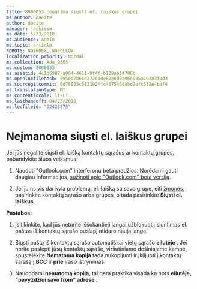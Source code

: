 ```yaml
---
title: 8000053 negalima siųsti el. laiškus grupei
ms.author: daeite
author: daeite
manager: jackiesm
ms.date: 5/23/2018
ms.audience: Admin
ms.topic: article
ROBOTS: NOINDEX, NOFOLLOW
localization_priority: Normal
ms.collection: Adm_O365
ms.custom: 8000053
ms.assetid: 4c1d6987-a004-4611-9f4f-b129ab14706b
ms.openlocfilehash: 595ed7b6cd27261de82e6d0a96a985a19383f4d3
ms.sourcegitcommit: 9d78905c512192ffc4675468abd2efc5f2e4baf4
ms.translationtype: MT
ms.contentlocale: lt-LT
ms.lasthandoff: 04/23/2019
ms.locfileid: "32423875"
---
```

# <a name="unable-to-send-group-emails"></a>Neįmanoma siųsti el. laiškus grupei

Jei jūs negalite siųsti el. laišką kontaktų sąrašus ar kontaktų grupes, pabandykite šiuos veiksmus:
  
1. Naudoti "Outlook.com" interferonu beta pradžios. Norėdami gauti daugiau informacijos, [sužinoti apie "Outlook.com" beta versiją](https://support.office.com/article/e2261c7f-d413-4084-8f22-21282f42d8cf).
    
2. Jei jums vis dar kyla problemų, el. laišką su savo grupe, eiti [žmonės](https://outlook.live.com/people/), pasirinkite kontaktų sąrašo arba grupės, o tada pasirinkite **Siųsti el. laiškus**.
    
 **Pastabos:**
  
1. Įsitikinkite, kad jūs neturite iššokantieji langai užblokuoti: siuntimas el. paštas iš kontaktų sąrašo puslapį atidaro naują langą.
    
2. Siųsti paštą iš kontaktų sąrašo automatiškai vietų sąrašo **eilutėje** . Jei norite paslėpti jūsų kontaktų sąraše, viršutiniame dešiniajame kampe, spustelėkite **Nematoma kopija** tada nukopijuoti ir įklijuoti į kontaktų sąrašą į **BCC** ir **prie** įrašo ištrynimas. 
    
3. Naudodami **nematomą kopiją**, tai gera praktika visada ką nors **eilutėje, "pavyzdžiui savo from" adrese** . 
    

